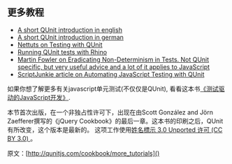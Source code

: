 ## 更多教程

+ [A short QUnit introduction in english][1]
+ [A short QUnit introduction in german][2]
+ [Nettuts on Testing with QUnit][3]
+ [Running QUnit tests with Rhino][4]
+ [Martin Fowler on Eradicating Non-Determinism in Tests. Not QUnit specific, but very useful advice and a lot of it applies to JavaScript][5]
+ [ScriptJunkie article on Automating JavaScript Testing with QUnit][6]

如果你想了解更多有关javascript单元测试(不仅仅是QUnit), 看看这本书[《测试驱动的JavaScript开发》][7].

本节首次出版，在一个非独占性许可下，出现在由Scott González and Jörn Zaefferer撰写的《jQuery Cookbook》的最后一章。这本书的印刷之后，QUnit有所改变，这个版本是最新的。 这项工作使用[姓名標示 3.0 Unported 许可 (CC BY 3.0) ][8]。

原文：[http://qunitjs.com/cookbook/more_tutorials]()

[1]: http://www.swift-lizard.com/2009/11/24/test-driven-development-with-jquery-qunit/
[2]: http://www.aspnetzone.de/blogs/robertobez/archive/2009/12/02/jQuery-javascript-qunit-unit-test-framework.aspx
[3]: http://net.tutsplus.com/tutorials/javascript-ajax/how-to-test-your-javascript-code-with-qunit/
[4]: http://twoguysarguing.wordpress.com/2010/11/02/make-javascript-tests-part-of-your-build-qunit-rhino/
[5]: http://martinfowler.com/articles/nonDeterminism.html
[6]: http://msdn.microsoft.com/en-us/scriptjunkie/gg749824.aspx 
[7]: http://book.douban.com/subject/10483528/
[8]: http://creativecommons.org/licenses/by/3.0/deed.zh_TW
